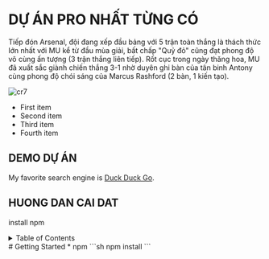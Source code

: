 # DỰ ÁN PRO NHẤT TỪNG CÓ
Tiếp đón Arsenal, đội đang xếp đầu bảng với 5 trận toàn thắng là thách thức lớn nhất với MU kể từ đầu mùa giải, bất chấp "Quỷ đỏ" cũng đạt phong độ vô cùng ấn tượng (3 trận thắng liên tiếp). Rốt cục trong ngày thăng hoa, MU đã xuất sắc giành chiến thắng 3-1 nhờ duyên ghi bàn của tân binh Antony cùng phong độ chói sáng của Marcus Rashford (2 bàn, 1 kiến tạo).

![cr7](https://media.bongda.com.vn/files/huy.phandang/2022/09/05/1-0629.jpg)
- First item
- Second item
- Third item
- Fourth item

## DEMO DỰ ÁN 
My favorite search engine is [Duck Duck Go](https://media.bongda.com.vn/files/huy.phandang/2022/09/05/1-0629.jpg).

## HUONG DAN CAI DAT 
install npm 
<details>
  <summary>Table of Contents</summary>
  <ol>
    <li>
      <a href="#about-the-project">About The Project</a>
      <ul>
        <li><a href="#built-with">Built With</a></li>
      </ul>
    </li>
    <li>
      <a href="#getting-started">Getting Started</a>
      <ul>
        <li><a href="#prerequisites">Prerequisites</a></li>
        <li><a href="#installation">Installation</a></li>
      </ul>
    </li>
    <li><a href="#usage">Usage</a></li>
    <li><a href="#roadmap">Roadmap</a></li>
    <li><a href="#contributing">Contributing</a></li>
    <li><a href="#license">License</a></li>
    <li><a href="#contact">Contact</a></li>
    <li><a href="#acknowledgments">Acknowledgments</a></li>
  </ol>
</details>
# Getting Started
* npm
  ```sh
  npm install
  ```
